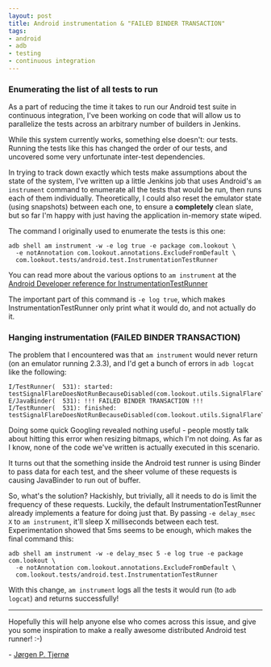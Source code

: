 ```yaml
---
layout: post
title: Android instrumentation & "FAILED BINDER TRANSACTION"
tags:
- android
- adb
- testing
- continuous integration
---
```


### Enumerating the list of all tests to run

As a part of reducing the time it takes to run our Android test suite in continuous
integration, I've been working on code that will allow us to parallelize the tests across
an arbitrary number of builders in Jenkins.

While this system currently works, something else doesn't: our tests. Running
the tests like this has changed the order of our tests, and uncovered some very
unfortunate inter-test dependencies.

In trying to track down exactly which tests make assumptions about the state of
the system, I've written up a little Jenkins job that uses Android's `am
instrument` command to enumerate all the tests that would be run, then runs each
of them individually. Theoretically, I could also reset the emulator state
(using snapshots) between each one, to ensure a **completely** clean slate, but
so far I'm happy with just having the application in-memory state wiped.

The command I originally used to enumerate the tests is this one:

    adb shell am instrument -w -e log true -e package com.lookout \
      -e notAnnotation com.lookout.annotations.ExcludeFromDefault \
      com.lookout.tests/android.test.InstrumentationTestRunner

You can read more about the various options to `am instrument` at the [Android
Developer reference for InstrumentationTestRunner][instrumentation-test-runner]

The important part of this command is `-e log true`, which makes
InstrumentationTestRunner only print what it would do, and not actually do it.

### Hanging instrumentation (FAILED BINDER TRANSACTION)

The problem that I encountered was that `am instrument` would never return (on
an emulator running 2.3.3), and I'd get a bunch of errors in `adb logcat` like
the following:

    I/TestRunner(  531): started: testSignalFlareDoesNotRunBecauseDisabled(com.lookout.utils.SignalFlareTests)
    E/JavaBinder(  531): !!! FAILED BINDER TRANSACTION !!!
    I/TestRunner(  531): finished: testSignalFlareDoesNotRunBecauseDisabled(com.lookout.utils.SignalFlareTests)

Doing some quick Googling revealed nothing useful - people mostly talk about
hitting this error when resizing bitmaps, which I'm not doing. As far as I know,
none of the code we've written is actually executed in this scenario.

It turns out that the something inside the Android test runner is using Binder
to pass data for each test, and the sheer volume of these requests is causing
JavaBinder to run out of buffer.

So, what's the solution? Hackishly, but trivially, all it needs to do is limit
the frequency of these requests. Luckily, the default InstrumentationTestRunner
already implements a feature for doing just that. By passing `-e delay_msec X`
to `am instrument`, it'll sleep X milliseconds between each test.
Experimentation showed that 5ms seems to be enough, which makes the final
command this:

    adb shell am instrument -w -e delay_msec 5 -e log true -e package com.lookout \
      -e notAnnotation com.lookout.annotations.ExcludeFromDefault \
      com.lookout.tests/android.test.InstrumentationTestRunner


With this change, `am instrument` logs all the tests it would run (to `adb
logcat`) and returns successfully!


---


Hopefully this will help anyone else who comes across this issue, and give you
some inspiration to make a really awesome distributed Android test runner! :-)


\- [Jørgen P. Tjernø](https://github.com/jorgenpt/)

[instrumentation-test-runner]: http://developer.android.com/reference/android/test/InstrumentationTestRunner.html
